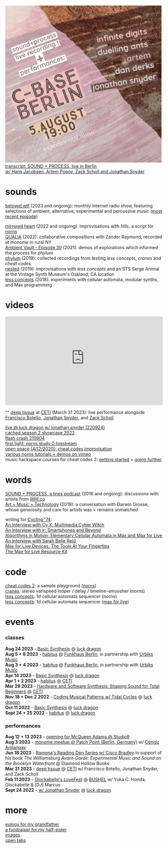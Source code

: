 <a href="/spb2023.html"><img src="/images/c-base.jpeg" alt="flyer for c-base lines gathering" width="500"/></a>  
[transcript: SOUND + PROCESS, live in Berlin <br> w/ Hans Jacobsen, Artem Popov, Zack Scholl and Jonathan Snyder](/spb2023.html)

# sounds

[beloved.wtf](/beloved) (2023 and ongoing): monthly internet radio show, featuring selections of ambient, alternative, experimental and percussive music ([most recent episode](/beloved/230820.html))

[mirrored heart](https://dndrks.bandcamp.com/album/mirrored-heart) (2022 and ongoing): improvisations with *hills*, a script for [norns](https://monome.org/docs/norns)  
[QUALIA](https://cachedmedia.bandcamp.com/album/qualia) (2022): collaborative compositions with Zander Raymond, recorded at monome in rural NY  
[Ambient Vault - Episode 30](https://embed.podcasts.apple.com/us/podcast/episode-30-dan-derks/id1478532016?i=1000517679364) (2021): demos of explorations which informed the process for *phylum*  
[phylum](https://dndrks.bandcamp.com/album/phylum) (2019): collected recordings from testing *less concepts*, *cranes* and *cheat codes*  
[nested](https://dndrks.bandcamp.com/album/nested) (2019): improvisations with *less concepts* and an STS Serge Animal at the Vintage Synth Museum's Oakland, CA location  
[less concepts](https://dndrks.bandcamp.com/album/less-concepts) (2018): experiments with cellular automata, modular synths, and Max programming

# videos

<style>.embed-container { position: relative; padding-bottom: 56.25%; height: 0; overflow: hidden; max-width: 100%; } .embed-container iframe, .embed-container object, .embed-container embed { position: absolute; top: 0; left: 0; width: 100%; height: 100%; }</style><div class='embed-container'><iframe src='https://www.youtube-nocookie.com/embed/rWn1BL708l0' frameborder='0' allowfullscreen></iframe></div>

^^ [deep tissue](https://llllllll.co/t/61496/) at [CETI](https://ceti.institute) (March 31 2023): live performance alongside [Francisco Botello](http://franciscobotello.com), [Jonathan Snyder](https://www.instagram.com/jaseknighter/), and [Zack Scholl](https://schollz.com)  

[live @ luck dragon w/ jonathan snyder (220924)](https://youtu.be/yi5bkzskNHU)  
[cached season 2 showcase 2022](https://youtu.be/rz2OikX6flE)  
[flash crash 210904](https://youtu.be/R5ZvS1veyEw)  
[first light: norns study 0 livestream](https://youtu.be/ciSvjxI5cyg)  
[open space (4/12/2020): cheat codes improvisation](https://youtu.be/sefSi1cqWjU)  
[various norns tutorials + demos on vimeo](https://vimeo.com/user16329159)  
music hackspace courses for cheat codes 2: [getting started](https://musichackspace.org/product/getting-started-with-cheat-codes-2-a-sample-playground-for-monome-norns/) + [going further](https://musichackspace.org/events/going-further-with-cheat-codes-2-a-sample-playground-for-norns-live-session/)

# words

[SOUND + PROCESS, a lines podcast](https://soundcloud.com/sound-and-process/) (2016 and ongoing): discussions with artists from [llllllll.co](https://llllllll.co)  
[Art + Music + Technology](https://artmusictech.libsyn.com/podcast-306-dan-derks) (2019): a conversation with Darwin Grosse, whose generosity and care for artists was + remains unmatched

writing for [Cycling '74](https://cycling74.com):  
[An Interview with Cy X, Multimedia Cyber Witch](https://cycling74.com/articles/an-interview-with-cy-x)  
[An Interview with jr: Smartphones and Beyond](https://cycling74.com/articles/an-interview-with-jr-smartphones-maxforlive-device)  
[Algorithms in Motion: Elementary Cellular Automata in Max and Max for Live](https://cycling74.com/tutorials/algorithms-less-concepts-max-for-live-device-cellular-automata)  
[An Interview with Sarah Belle Reid](https://cycling74.com/articles/an-interview-with-sarah-belle-reid)  
[Max for Live Devices: The Tools At Your Fingertips](https://cycling74.com/articles/ableton-max-for-live-devices-the-tools-at-your-fingertips)  
[The Max for Live Resource Kit](https://cycling74.com/articles/the-max-for-live-resource-kit)

# code

[cheat codes 2](https://llllllll.co/t/cheat-codes-2-rev-221007-lts9-more-important-fixes/38414): a sample playground ([norns](https://monome.org))  
[cranes](https://llllllll.co/t/cranes/21207): stereo varispeed looper / delay / timeline-smoosher (norns)  
[less concepts](https://llllllll.co/t/less-concepts/54178): 1d cellular automata sequencer (norns)  
[less concepts](https://maxforlive.com/library/device/6167/less-concepts): 1d cellular automata sequencer ([max for live](https://www.ableton.com/en/live/max-for-live/))

# events

### classes

**Aug 24 2023** - [Basic Synthesis](https://luckdragon.space/event/synthesis.html) @ [luck dragon](https://luckdragon.space)  
**Aug 5 + 6 2023** - [habitus](https://infinitedigits.co/tinker/habitus/) @ [Funkhaus Berlin](https://www.funkhaus-berlin.net/), in partnership with [Urbiks Music](https://urbiks-music.com/)  
**Aug 3 + 4 2023** - [habitus](https://infinitedigits.co/tinker/habitus/) @ [Funkhaus Berlin](https://www.funkhaus-berlin.net/), in partnership with [Urbiks Music](https://urbiks-music.com/)  
**Apr 14 2023** - [Basic Synthesis](https://luckdragon.space/event/synthesis.html) @ [luck dragon](https://luckdragon.space)  
**Apr 1 + 2 2023** - [habitus](https://www.eventbrite.com/cc/ceti-spa-spring-break-adventures-sound-spa-2023-1864979) @ [CETI](https://ceti.institute)  
**Mar 29 2023** - [Hardware and Software Synthesis: Shaping Sound for Total Beginners](https://www.eventbrite.com/cc/ceti-spa-spring-break-adventures-sound-spa-2023-1864979) @ [CETI](https://ceti.institute)  
**Nov 18 + Dec 2 2022** - [Coding Musical Patterns w/ Tidal Cycles](https://luckdragon.space/event/221118-tidalcycles.html) @ [luck dragon](https://luckdragon.space)    
**Oct 11 2022** - [Basic Synthesis](https://luckdragon.space/event/synthesis.html) @ [luck dragon](https://luckdragon.space)    
**Sept 24 + 25 2022** - [habitus](https://luckdragon.space/event/norns-habitus.html) @ [luck dragon](https://luckdragon.space)  

### performances

**Aug 12 + 13 2023** - [opening for McQueen Adams @ Studio9](https://studio9porches.com/performance/studio9-presents-mcqueen-adams/)  
**Aug 3 2023** - [monome meetup @ Patch Point (Berlin, Germany)](https://llllllll.co/t/monome-meetups-performances-patch-point-2-3-aug-2023-berlin-de/63317) w/ [Cengiz Arslanpay](https://cengizarslanpay.bandcamp.com/)  
**Jun 18 2023** - [Ramona's Reading Den Series w/ Cisco Bradley](https://diamondhollowbooks.com/events) in support of his book *The Williamsburg Avant-Garde: Experimental Music and Sound on the Brooklyn Waterfront* @ Diamond Hollow Books  
**Mar 31 2023** - [deep tissue](https://llllllll.co/t/61496/) @ [CETI](https://ceti.institute) w/ Francisco Botello, Jonathan Snyder, and Zack Scholl  
**Feb 11 2023** - [Glockabelle's LoveFest](/images/bushel-230211.jpeg) @ [BUSHEL](https://www.bushelcollective.org) w/ Yuka C. Honda, Glockabelle & [DJ] Marcus  
**Sept 24 2022** - [w/ Jonathan Snyder](https://luckdragon.space/event/220924-jonathan-snyder-dan-derks.html) @ [luck dragon](https://luckdragon.space)  

# more

[eulogy for my grandfather](/bruno.html)  
[a fundraiser for my half-sister](/chelsea.html)  
[images](/images)  
[open tabs](/tabs)  